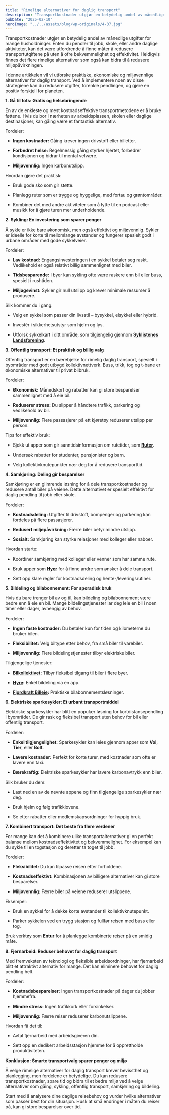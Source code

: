 ```yaml
---
title: "Rimelige alternativer for daglig transport"
description: "Transportkostnader utgjør en betydelig andel av månedlige utgifter for mange husholdninger. Enten du pendler til jobb, skole, eller andre daglige aktiviteter, kan det være utfordrende å finne måter å redusere transportutgiftene på uten å ofre bekvemmelighet og effektivitet. Heldigvis finnes det flere rimelige alternativer som også kan bidra til å redusere miljøpåvirkningen. I denne artikkelen &#8230; Read more"
pubDate: "2025-02-10"
heroImage: "../../assets/blog/wp-originals/4-37.jpg"
---
```


Transportkostnader utgjør en betydelig andel av månedlige utgifter for mange husholdninger. Enten du pendler til jobb, skole, eller andre daglige aktiviteter, kan det være utfordrende å finne måter å redusere transportutgiftene på uten å ofre bekvemmelighet og effektivitet. Heldigvis finnes det flere rimelige alternativer som også kan bidra til å redusere miljøpåvirkningen.

I denne artikkelen vil vi utforske praktiske, økonomiske og miljøvennlige alternativer for daglig transport. Ved å implementere noen av disse strategiene kan du redusere utgifter, forenkle pendlingen, og gjøre en positiv forskjell for planeten.

**1. Gå til fots: Gratis og helsebringende**

En av de enkleste og mest kostnadseffektive transportmetodene er å bruke føttene. Hvis du bor i nærheten av arbeidsplassen, skolen eller daglige destinasjoner, kan gåing være et fantastisk alternativ.

Fordeler:

- **Ingen kostnader:** Gåing krever ingen drivstoff eller billetter.

- **Forbedret helse:** Regelmessig gåing styrker hjertet, forbedrer kondisjonen og bidrar til mental velvære.

- **Miljøvennlig:** Ingen karbonutslipp.

Hvordan gjøre det praktisk:

- Bruk gode sko som gir støtte.

- Planlegg ruter som er trygge og hyggelige, med fortau og grøntområder.

- Kombiner det med andre aktiviteter som å lytte til en podcast eller musikk for å gjøre turen mer underholdende.

**2. Sykling: En investering som sparer penger**

Å sykle er ikke bare økonomisk, men også effektivt og miljøvennlig. Sykler er ideelle for korte til mellomlange avstander og fungerer spesielt godt i urbane områder med gode sykkelveier.

Fordeler:

- **Lav kostnad:** Engangsinvesteringen i en sykkel betaler seg raskt. Vedlikehold er også relativt billig sammenlignet med biler.

- **Tidsbesparende:** I byer kan sykling ofte være raskere enn bil eller buss, spesielt i rushtiden.

- **Miljøgevinst:** Sykler gir null utslipp og krever minimale ressurser å produsere.

Slik kommer du i gang:

- Velg en sykkel som passer din livsstil – bysykkel, elsykkel eller hybrid.

- Investér i sikkerhetsutstyr som hjelm og lys.

- Utforsk sykkelkart i ditt område, som tilgjengelig gjennom **[Syklistenes Landsforening](https://www.slf.no)**.

**3. Offentlig transport: Et praktisk og billig valg**

Offentlig transport er en bærebjelke for rimelig daglig transport, spesielt i byområder med godt utbygd kollektivnettverk. Buss, trikk, tog og t-bane er økonomiske alternativer til privat bilbruk.

Fordeler:

- **Økonomisk:** Månedskort og rabatter kan gi store besparelser sammenlignet med å eie bil.

- **Reduserer stress:** Du slipper å håndtere trafikk, parkering og vedlikehold av bil.

- **Miljøvennlig:** Flere passasjerer på ett kjøretøy reduserer utslipp per person.

Tips for effektiv bruk:

- Sjekk ut apper som gir sanntidsinformasjon om rutetider, som **[Ruter](https://www.ruter.no)**.

- Undersøk rabatter for studenter, pensjonister og barn.

- Velg kollektivknutepunkter nær deg for å redusere transporttid.

**4. Samkjøring: Deling gir besparelser**

Samkjøring er en glimrende løsning for å dele transportkostnader og redusere antall biler på veiene. Dette alternativet er spesielt effektivt for daglig pendling til jobb eller skole.

Fordeler:

- **Kostnadsdeling:** Utgifter til drivstoff, bompenger og parkering kan fordeles på flere passasjerer.

- **Redusert miljøpåvirkning:** Færre biler betyr mindre utslipp.

- **Sosialt:** Samkjøring kan styrke relasjoner med kolleger eller naboer.

Hvordan starte:

- Koordiner samkjøring med kolleger eller venner som har samme rute.

- Bruk apper som **[Hyer](https://hyer.eu)** for å finne andre som ønsker å dele transport.

- Sett opp klare regler for kostnadsdeling og hente-/leveringsrutiner.

**5. Bildeling og bilabonnement: For sporadisk bruk**

Hvis du bare trenger bil av og til, kan bildeling og bilabonnement være bedre enn å eie en bil. Mange bildelingstjenester lar deg leie en bil i noen timer eller dager, avhengig av behov.

Fordeler:

- **Ingen faste kostnader:** Du betaler kun for tiden og kilometerne du bruker bilen.

- **Fleksibilitet:** Velg biltype etter behov, fra små biler til varebiler.

- **Miljøvennlig:** Flere bildelingstjenester tilbyr elektriske biler.

Tilgjengelige tjenester:

- **[Bilkollektivet](https://www.bilkollektivet.no):** Tilbyr fleksibel tilgang til biler i flere byer.

- **[Hyre](https://www.hyre.no):** Enkel bildeling via en app.

- **[Fjordkraft Billeie](https://www.fjordkraft.no):** Praktiske bilabonnementsløsninger.

**6. Elektriske sparkesykler: Et urbant transportmiddel**

Elektriske sparkesykler har blitt en populær løsning for kortdistansependling i byområder. De gir rask og fleksibel transport uten behov for bil eller offentlig transport.

Fordeler:

- **Enkel tilgjengelighet:** Sparkesykler kan leies gjennom apper som **Voi**, **Tier**, eller **Bolt**.

- **Lavere kostnader:** Perfekt for korte turer, med kostnader som ofte er lavere enn taxi.

- **Bærekraftig:** Elektriske sparkesykler har lavere karbonavtrykk enn biler.

Slik bruker du dem:

- Last ned en av de nevnte appene og finn tilgjengelige sparkesykler nær deg.

- Bruk hjelm og følg trafikklovene.

- Se etter rabatter eller medlemskapsordninger for hyppig bruk.

**7. Kombinert transport: Det beste fra flere verdener**

For mange kan det å kombinere ulike transportalternativer gi en perfekt balanse mellom kostnadseffektivitet og bekvemmelighet. For eksempel kan du sykle til en togstasjon og deretter ta toget til jobb.

Fordeler:

- **Fleksibilitet:** Du kan tilpasse reisen etter forholdene.

- **Kostnadseffektivt:** Kombinasjonen av billigere alternativer kan gi store besparelser.

- **Miljøvennlig:** Færre biler på veiene reduserer utslippene.

Eksempel:

- Bruk en sykkel for å dekke korte avstander til kollektivknutepunkt.

- Parker sykkelen ved en trygg stasjon og fullfør reisen med buss eller tog.

Bruk verktøy som **[Entur](https://www.entur.no)** for å planlegge kombinerte reiser på en smidig måte.

**8. Fjernarbeid: Reduser behovet for daglig transport**

Med fremveksten av teknologi og fleksible arbeidsordninger, har fjernarbeid blitt et attraktivt alternativ for mange. Det kan eliminere behovet for daglig pendling helt.

Fordeler:

- **Kostnadsbesparelser:** Ingen transportkostnader på dager du jobber hjemmefra.

- **Mindre stress:** Ingen trafikkork eller forsinkelser.

- **Miljøvennlig:** Færre reiser reduserer karbonutslippene.

Hvordan få det til:

- Avtal fjernarbeid med arbeidsgiveren din.

- Sett opp en dedikert arbeidsstasjon hjemme for å opprettholde produktiviteten.

**Konklusjon: Smarte transportvalg sparer penger og miljø**

Å velge rimelige alternativer for daglig transport krever bevissthet og planlegging, men fordelene er betydelige. Du kan redusere transportkostnader, spare tid og bidra til et bedre miljø ved å velge alternativer som gåing, sykling, offentlig transport, samkjøring og bildeling.

Start med å analysere dine daglige reisebehov og vurder hvilke alternativer som passer best for din situasjon. Husk at små endringer i måten du reiser på, kan gi store besparelser over tid.